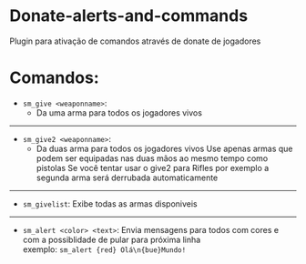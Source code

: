 # Donate-alerts-and-commands
 Plugin para ativação de comandos através de donate de jogadores

# Comandos:
- ```sm_give <weaponname>```:
    - Da uma arma para todos os jogadores vivos
---
* ```sm_give2 <weaponname>```:
    - Da duas arma para todos os jogadores vivos
Use apenas armas que podem ser equipadas nas duas mãos ao mesmo tempo como pistolas
Se você tentar usar o give2 para Rifles por exemplo a segunda arma será derrubada automaticamente
---
* ```sm_givelist```:
Exibe todas as armas disponiveis
---
* ```sm_alert <color> <text>```:
Envia mensagens para todos com cores e com a possiblidade de pular para próxima linha  
exemplo:
```sm_alert {red} Olá\n{bue}Mundo!```
